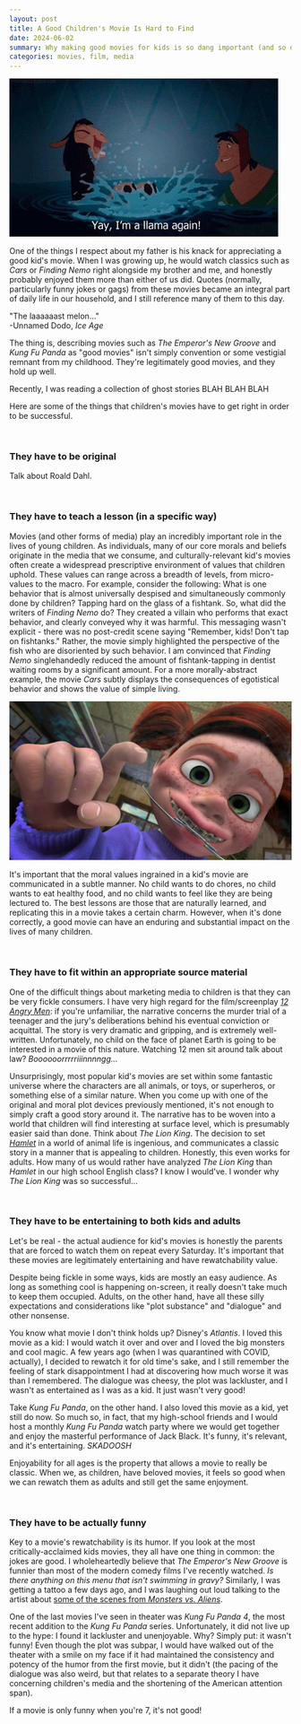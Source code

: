 ```yaml
---
layout: post
title: A Good Children's Movie Is Hard to Find
date: 2024-06-02
summary: Why making good movies for kids is so dang important (and so dang hard).
categories: movies, film, media
---
```


![Emperor Kuzco](/images/posts/childrens-movies/llama.jpg)

One of the things I respect about my father is his knack for appreciating a good kid's movie. When I was growing up, he would watch classics such as *Cars* or *Finding Nemo* right alongside my brother and me, and honestly probably enjoyed them more than either of us did. Quotes (normally, particularly funny jokes or gags) from these movies became an integral part of daily life in our household, and I still reference many of them to this day.

"The laaaaaast melon..."  
-Unnamed Dodo, *Ice Age*


The thing is, describing movies such as *The Emperor's New Groove* and *Kung Fu Panda* as "good movies" isn't simply convention or some vestigial remnant from my childhood. They're legitimately good movies, and they hold up well. 

Recently, I was reading a collection of ghost stories BLAH BLAH BLAH




Here are some of the things that children's movies have to get right in order to be successful.

<br>

### They have to be original

Talk about Roald Dahl.

<br>

### They have to teach a lesson (in a specific way)

Movies (and other forms of media) play an incredibly important role in the lives of young children. As individuals, many of our core morals and beliefs originate in the media that we consume, and culturally-relevant kid's movies often create a widespread prescriptive environment of values that children uphold. These values can range across a breadth of levels, from micro-values to the macro. For example, consider the following: What is one behavior that is almost universally despised and simultaneously commonly done by children? Tapping hard on the glass of a fishtank. So, what did the writers of *Finding Nemo* do? They created a villain who performs that exact behavior, and clearly conveyed why it was harmful. This messaging wasn't explicit - there was no post-credit scene saying "Remember, kids! Don't tap on fishtanks." Rather, the movie simply highlighted the perspective of the fish who are disoriented by such behavior. I am convinced that *Finding Nemo* singlehandedly reduced the amount of fishtank-tapping in dentist waiting rooms by a significant amount. For a more morally-abstract example, the movie *Cars* subtly displays the consequences of egotistical behavior and shows the value of simple living. 

![Darla](/images/posts/childrens-movies/darla.jpg "The bane of fish all around the globe")

It's important that the moral values ingrained in a kid's movie are communicated in a subtle manner. No child wants to do chores, no child wants to eat healthy food, and no child wants to feel like they are being lectured to. The best lessons are those that are naturally learned, and replicating this in a movie takes a certain charm. However, when it's done correctly, a good movie can have an enduring and substantial impact on the lives of many children.

<br>

### They have to fit within an appropriate source material

One of the difficult things about marketing media to children is that they can be very fickle consumers. I have very high regard for the film/screenplay [*12 Angry Men*](https://www.imdb.com/title/tt0050083/): if you're unfamiliar, the narrative concerns the murder trial of a teenager and the jury's deliberations behind his eventual conviction or acquittal. The story is very dramatic and gripping, and is extremely well-written. Unfortunately, no child on the face of planet Earth is going to be interested in a movie of this nature. Watching 12 men sit around talk about law? *Boooooorrrrriiinnnngg...* 

Unsurprisingly, most popular kid's movies are set within some fantastic universe where the characters are all animals, or toys, or superheros, or something else of a similar nature. When you come up with one of the original and moral plot devices previously mentioned, it's not enough to simply craft a good story around it. The narrative has to be woven into a world that children will find interesting at surface level, which is presumably easier said than done. Think about *The Lion King*. The decision to set [*Hamlet*](https://www.shakespeare.org.uk/explore-shakespeare/shakespedia/shakespeares-plays/hamlet/#:~:text=The%20ghost%20of%20the%20King,devises%20plots%20to%20kill%20Hamlet.) in a world of animal life is ingenious, and communicates a classic story in a manner that is appealing to children. Honestly, this even works for adults. How many of us would rather have analyzed *The Lion King* than *Hamlet* in our high school English class? I know I would've. I wonder why *The Lion King* was so successful...

<br>

### They have to be entertaining to both kids and adults

Let's be real - the actual audience for kid's movies is honestly the parents that are forced to watch them on repeat every Saturday. It's important that these movies are legitimately entertaining and have rewatchability value. 

Despite being fickle in some ways, kids are mostly an easy audience. As long as something cool is happening on-screen, it really doesn't take much to keep them occupied. Adults, on the other hand, have all these silly expectations and considerations like "plot substance" and "dialogue" and other nonsense. 

You know what movie I don't think holds up? Disney's *Atlantis*. I loved this movie as a kid: I would watch it over and over and I loved the big monsters and cool magic. A few years ago (when I was quarantined with COVID, actually), I decided to rewatch it for old time's sake, and I still remember the feeling of stark disappointment I had at discovering how much worse it was than I remembered. The dialogue was cheesy, the plot was lackluster, and I wasn't as entertained as I was as a kid. It just wasn't very good!

Take *Kung Fu Panda*, on the other hand. I also loved this movie as a kid, yet still do now. So much so, in fact, that my high-school friends and I would host a monthly *Kung Fu Panda* watch party where we would get together and enjoy the masterful performance of Jack Black. It's funny, it's relevant, and it's entertaining. *SKADOOSH*

Enjoyability for all ages is the property that allows a movie to really be classic. When we, as children, have beloved movies, it feels so good when we can rewatch them as adults and still get the same enjoyment. 

<br>

### They have to be actually funny

Key to a movie's rewatchability is its humor. If you look at the most critically-acclaimed kids movies, they all have one thing in common: the jokes are good. I wholeheartedly believe that *The Emperor's New Groove* is funnier than most of the modern comedy films I've recently watched. *Is there anything on this menu that isn't swimming in gravy?* Similarly, I was getting a tattoo a few days ago, and I was laughing out loud talking to the artist about [some of the scenes from *Monsters vs. Aliens*](https://www.youtube.com/watch?v=XNzsPZ5cqkk).

One of the last movies I've seen in theater was *Kung Fu Panda 4*, the most recent addition to the *Kung Fu Panda* series. Unfortunately, it did not live up to the hype: I found it lackluster and unenjoyable. Why? Simply put: it wasn't funny! Even though the plot was subpar, I would have walked out of the theater with a smile on my face if it had maintained the consistency and potency of the humor from the first movie, but it didn't (the pacing of the dialogue was also weird, but that relates to a separate theory I have concerning children's media and the shortening of the American attention span). 

If a movie is only funny when you're 7, it's not good!